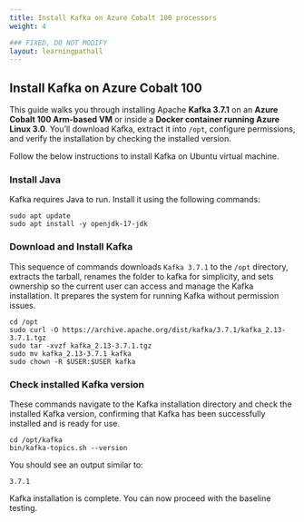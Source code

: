 ```yaml
---
title: Install Kafka on Azure Cobalt 100 processors
weight: 4

### FIXED, DO NOT MODIFY
layout: learningpathall
---
```


## Install Kafka on Azure Cobalt 100
This guide walks you through installing Apache **Kafka 3.7.1** on an **Azure Cobalt 100 Arm-based VM** or inside a **Docker container running Azure Linux 3.0**. You’ll download Kafka, extract it into `/opt`, configure permissions, and verify the installation by checking the installed version.

Follow the below instructions to install Kafka on Ubuntu virtual machine.

### Install Java

Kafka requires Java to run. Install it using the following commands:
```console
sudo apt update
sudo apt install -y openjdk-17-jdk
```
### Download and Install Kafka

This sequence of commands downloads `Kafka 3.7.1` to the `/opt` directory, extracts the tarball, renames the folder to kafka for simplicity, and sets ownership so the current user can access and manage the Kafka installation. It prepares the system for running Kafka without permission issues.

```console
cd /opt
sudo curl -O https://archive.apache.org/dist/kafka/3.7.1/kafka_2.13-3.7.1.tgz
sudo tar -xvzf kafka_2.13-3.7.1.tgz
sudo mv kafka_2.13-3.7.1 kafka
sudo chown -R $USER:$USER kafka
```

### Check installed Kafka version

These commands navigate to the Kafka installation directory and check the installed Kafka version, confirming that Kafka has been successfully installed and is ready for use.
```console
cd /opt/kafka
bin/kafka-topics.sh --version
```

You should see an output similar to:
```output
3.7.1
```
Kafka installation is complete. You can now proceed with the baseline testing.
